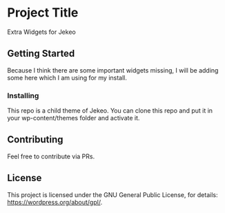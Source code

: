 # Project Title

Extra Widgets for Jekeo

## Getting Started

Because I think there are some important widgets missing, I will be adding some here which I am using for my install.

### Installing

This repo is a child theme of Jekeo. You can clone this repo and put it in your wp-content/themes folder and activate it.

## Contributing

Feel free to contribute via PRs.

## License

This project is licensed under the GNU General Public License, for details: https://wordpress.org/about/gpl/.

